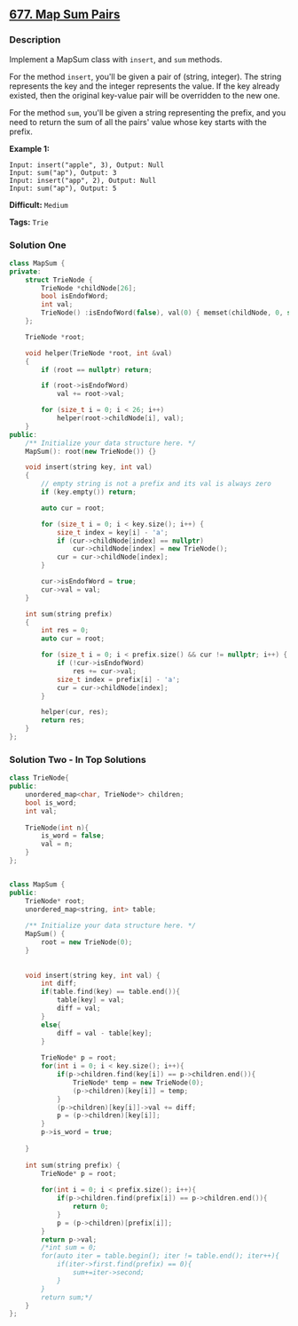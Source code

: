 ## [677. Map Sum Pairs](https://leetcode.com/problems/map-sum-pairs/description/)

### Description

Implement a MapSum class with `insert`, and `sum` methods.

For the method `insert`, you'll be given a pair of (string, integer). The string represents the key and the integer represents the value. If the key already existed, then the original key-value pair will be overridden to the new one.

For the method `sum`, you'll be given a string representing the prefix, and you need to return the sum of all the pairs' value whose key starts with the prefix.

**Example 1:**

```
Input: insert("apple", 3), Output: Null
Input: sum("ap"), Output: 3
Input: insert("app", 2), Output: Null
Input: sum("ap"), Output: 5
```



**Difficult:** `Medium`

**Tags:** `Trie`



### Solution One

```c++
class MapSum {
private:
    struct TrieNode {
        TrieNode *childNode[26];
        bool isEndofWord;
        int val;
        TrieNode() :isEndofWord(false), val(0) { memset(childNode, 0, sizeof(childNode)); }
    };

    TrieNode *root;

    void helper(TrieNode *root, int &val)
    {
        if (root == nullptr) return;

        if (root->isEndofWord)
            val += root->val;

        for (size_t i = 0; i < 26; i++)
            helper(root->childNode[i], val);
    }
public:
    /** Initialize your data structure here. */
    MapSum(): root(new TrieNode()) {}

    void insert(string key, int val)
    {
        // empty string is not a prefix and its val is always zero
        if (key.empty()) return;

        auto cur = root;

        for (size_t i = 0; i < key.size(); i++) {
            size_t index = key[i] - 'a';
            if (cur->childNode[index] == nullptr)
                cur->childNode[index] = new TrieNode();
            cur = cur->childNode[index];
        }

        cur->isEndofWord = true;
        cur->val = val;
    }

    int sum(string prefix)
    {
        int res = 0;
        auto cur = root;

        for (size_t i = 0; i < prefix.size() && cur != nullptr; i++) {
            if (!cur->isEndofWord)
                res += cur->val;
            size_t index = prefix[i] - 'a';
            cur = cur->childNode[index];
        }

        helper(cur, res);
        return res;
    }
};
```



### Solution Two - In Top Solutions

```c++
class TrieNode{
public:
    unordered_map<char, TrieNode*> children;
    bool is_word;
    int val;
    
    TrieNode(int n){
        is_word = false;
        val = n;
    }
};


class MapSum {
public:
    TrieNode* root;
    unordered_map<string, int> table;
    
    /** Initialize your data structure here. */
    MapSum() {
        root = new TrieNode(0);
    }
    
    
    void insert(string key, int val) {
        int diff;
        if(table.find(key) == table.end()){
            table[key] = val;
            diff = val;
        }
        else{
            diff = val - table[key];
        }
        
        TrieNode* p = root;
        for(int i = 0; i < key.size(); i++){
            if(p->children.find(key[i]) == p->children.end()){
                TrieNode* temp = new TrieNode(0);
                (p->children)[key[i]] = temp;
            }
            (p->children)[key[i]]->val += diff;
            p = (p->children)[key[i]];
        }
        p->is_word = true;
        
    }
    
    int sum(string prefix) {
        TrieNode* p = root;
        
        for(int i = 0; i < prefix.size(); i++){
            if(p->children.find(prefix[i]) == p->children.end()){
                return 0;
            }
            p = (p->children)[prefix[i]];
        }
        return p->val;
        /*int sum = 0;
        for(auto iter = table.begin(); iter != table.end(); iter++){
            if(iter->first.find(prefix) == 0){
                sum+=iter->second;
            }
        }
        return sum;*/
    }
};
```



